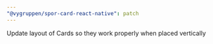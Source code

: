 ```yaml
---
"@vygruppen/spor-card-react-native": patch
---
```


Update layout of Cards so they work properly when placed vertically

